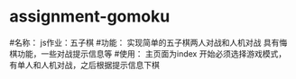# assignment-gomoku
#名称：
	js作业：五子棋
#功能：
	实现简单的五子棋两人对战和人机对战
	具有悔棋功能，一些对战提示信息等
#使用：
	主页面为index
	开始必须选择游戏模式，有单人和人机对战，之后根据提示信息下棋